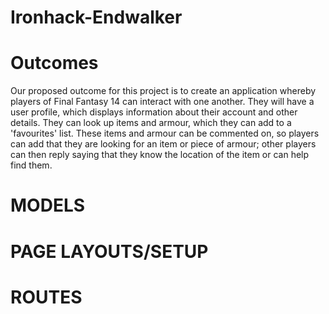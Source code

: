 # Ironhack-Endwalker

# Outcomes

Our proposed outcome for this project is to create an application whereby players of Final Fantasy 14 can interact with one another. They will have a user profile, which displays information about their account and other details. They can look up items and armour, which they can add to a 'favourites' list. These items and armour can be commented on, so players can add that they are looking for an item or piece of armour; other players can then reply saying that they know the location of the item or can help find them.

# MODELS

# PAGE LAYOUTS/SETUP

# ROUTES
